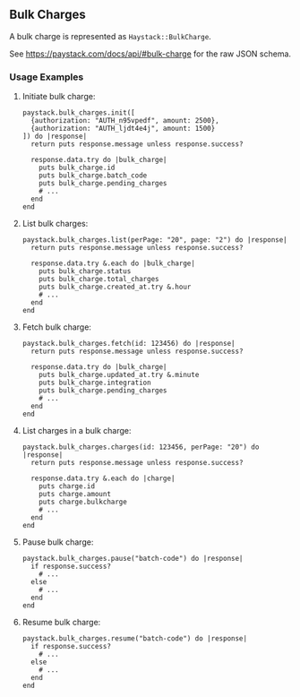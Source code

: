 ## Bulk Charges

A bulk charge is represented as `Haystack::BulkCharge`.

See <https://paystack.com/docs/api/#bulk-charge> for the raw JSON schema.

### Usage Examples

1. Initiate bulk charge:

   ```crystal
   paystack.bulk_charges.init([
     {authorization: "AUTH_n95vpedf", amount: 2500},
     {authorization: "AUTH_ljdt4e4j", amount: 1500}
   ]) do |response|
     return puts response.message unless response.success?

     response.data.try do |bulk_charge|
       puts bulk_charge.id
       puts bulk_charge.batch_code
       puts bulk_charge.pending_charges
       # ...
     end
   end
   ```

1. List bulk charges:

   ```crystal
   paystack.bulk_charges.list(perPage: "20", page: "2") do |response|
     return puts response.message unless response.success?

     response.data.try &.each do |bulk_charge|
       puts bulk_charge.status
       puts bulk_charge.total_charges
       puts bulk_charge.created_at.try &.hour
       # ...
     end
   end
   ```

1. Fetch bulk charge:

   ```crystal
   paystack.bulk_charges.fetch(id: 123456) do |response|
     return puts response.message unless response.success?

     response.data.try do |bulk_charge|
       puts bulk_charge.updated_at.try &.minute
       puts bulk_charge.integration
       puts bulk_charge.pending_charges
       # ...
     end
   end
   ```

1. List charges in a bulk charge:

   ```crystal
   paystack.bulk_charges.charges(id: 123456, perPage: "20") do |response|
     return puts response.message unless response.success?

     response.data.try &.each do |charge|
       puts charge.id
       puts charge.amount
       puts charge.bulkcharge
       # ...
     end
   end
   ```

1. Pause bulk charge:

   ```crystal
   paystack.bulk_charges.pause("batch-code") do |response|
     if response.success?
       # ...
     else
       # ...
     end
   end
   ```

1. Resume bulk charge:

   ```crystal
   paystack.bulk_charges.resume("batch-code") do |response|
     if response.success?
       # ...
     else
       # ...
     end
   end
   ```

